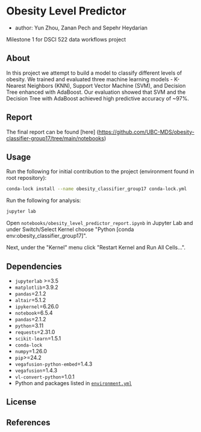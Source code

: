 # Obesity Level Predictor

  - author: Yun Zhou, Zanan Pech and Sepehr Heydarian

  Milestone 1 for DSCI 522 data workflows project


## About

In this project we attempt to build a model to classify different levels of obesity. We trained and evaluated three machine learning models - K-Nearest Neighbors (KNN), Support Vector Machine (SVM), and Decision Tree enhanced with AdaBoost. Our evaluation showed that SVM and the Decision Tree with AdaBoost achieved high predictive accuracy of ~97%.  

## Report

The final report can be found [here] (https://github.com/UBC-MDS/obesity-classifier-group17/tree/main/notebooks)

## Usage

Run the following for initial contribution to the project (environment found in root repository):

``` bash
conda-lock install --name obesity_classifier_group17 conda-lock.yml
```

Run the following for analysis:

``` bash
jupyter lab 
```

Open `notebooks/obesity_level_predictor_report.ipynb` in Jupyter Lab
and under Switch/Select Kernel choose 
"Python [conda env:obesity_classifier_group17]".

Next, under the "Kernel" menu click "Restart Kernel and Run All Cells...".

## Dependencies

  - `jupyterlab` >=3.5
  - `matplotlib`=3.9.2
  - `pandas`=2.1.2
  - `altair`=5.1.2
  - `ipykernel`=6.26.0
  - `notebook`=6.5.4
  - `pandas`=2.1.2
  - `python`=3.11
  - `requests`=2.31.0
  - `scikit-learn`=1.5.1
  - `conda-lock`
  - `numpy`=1.26.0
  - `pip`>=24.2
  - `vegafusion-python-embed`=1.4.3
  - `vegafusion`=1.4.3
  - `vl-convert-python`=1.0.1
  - Python and packages listed in [`environment.yml`](environment.yml)

  ## License

  ## References

